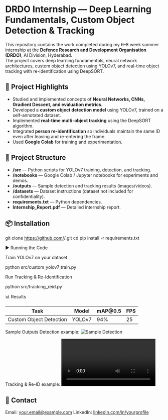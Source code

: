 
# DRDO Internship — Deep Learning Fundamentals, Custom Object Detection & Tracking

This repository contains the work completed during my 6–8 week summer internship at the **Defence Research and Development Organisation (DRDO)**, AI Division, Hyderabad.  
The project covers deep learning fundamentals, neural network architectures, custom object detection using YOLOv7, and real-time object tracking with re-identification using DeepSORT.


## 🔹 Project Highlights
- Studied and implemented concepts of **Neural Networks, CNNs, Gradient Descent, and evaluation metrics**.
- Developed a **custom object detection model** using YOLOv7, trained on a self-annotated dataset.
- Implemented **real-time multi-object tracking** using the DeepSORT algorithm.
- Integrated **person re-identification** so individuals maintain the same ID even after leaving and re-entering the frame.
- Used **Google Colab** for training and experimentation.



## 📂 Project Structure
- **/src** — Python scripts for YOLOv7 training, detection, and tracking.
- **/notebooks** — Google Colab / Jupyter notebooks for experiments and demos.
- **/outputs** — Sample detection and tracking results (images/videos).
- **/datasets** — Dataset instructions (dataset not included for confidentiality).
- **requirements.txt** — Python dependencies.
- **Internship_Report.pdf** — Detailed internship report.


## 📦 Installation

git clone https://github.com/<tharunjakkam939>/<Custom-object-detection-tracking>.git
cd <Custom-object-detection-tracking>
pip install -r requirements.txt



 ▶ Running the Code

Train YOLOv7 on your dataset

python src/custom_yolov7_train.py

Run Tracking & Re-Identification

python src/tracking_reid.py`


📊 Results

| Task                    | Model  | mAP\@0.5 | FPS |
| ----------------------- | ------ | -------- | --- |
| Custom Object Detection | YOLOv7 | 94%      | 25  |

Sample Outputs
Detection example:
![Sample Detection](outputs/sample_detection.jpg)

Tracking & Re-ID example:
![Tracking Demo](outputs/tracking_demo.mp4)



## 📧 Contact

Email: [your.email@example.com](mailto:tharunjakkam2004@gmail.com)
LinkedIn: [linkedin.com/in/yourprofile](https://www.linkedin.com/posts/tharun-jakkam-123733336_python-cisconetworkingacademy-activity-7305889245720645633-NYr1?utm_source=social_share_send&utm_medium=android_app&rcm=ACoAAFR4O-sB7bz0mQYJtxQKxdkXTLzmw_laTpg&utm_campaign=whatsapp)





